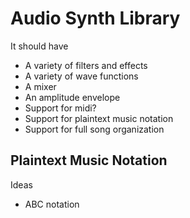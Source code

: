

# Audio Synth Library

It should have

- A variety of filters and effects
- A variety of wave functions
- A mixer
- An amplitude envelope
- Support for midi?
- Support for plaintext music notation
- Support for full song organization

## Plaintext Music Notation

Ideas

- ABC notation

